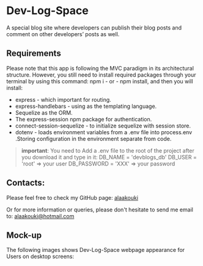 # Dev-Log-Space
A special blog site where developers can publish their blog posts and comment on other developers’ posts as well.

## Requirements
Please note that this app is following the MVC paradigm in its architectural structure. However, you still need to install required packages through your terminal by using this command:
npm i  - or - npm install, and then you will install:

* express - which important for routing.
* express-handlebars - using as the templating language.
* Sequelize as the ORM.
* The express-session npm package for authentication.
* connect-session-sequelize - to initialize sequelize with session store.
* dotenv - loads environment variables from a .env file into process.env .Storing configuration in the environment separate from code.
> **important**: You need to Add a .env file to the root of the project after you download it and type in it:
DB_NAME = 'devblogs_db'
DB_USER = 'root' => your user
DB_PASSWORD = 'XXX' => your password

## Contacts:
Please feel free to check my GitHub page: [alaakouki](https://github.com/alaakouki?tab=repositories)

Or for more information or queries, please don't hesitate to send me email to: alaakouki@hotmail.com


## Mock-up
The following images shows Dev-Log-Space webpage appearance for Users on desktop screens:
<!-- ![alt Dev-Log-Space webpage](./as) -->